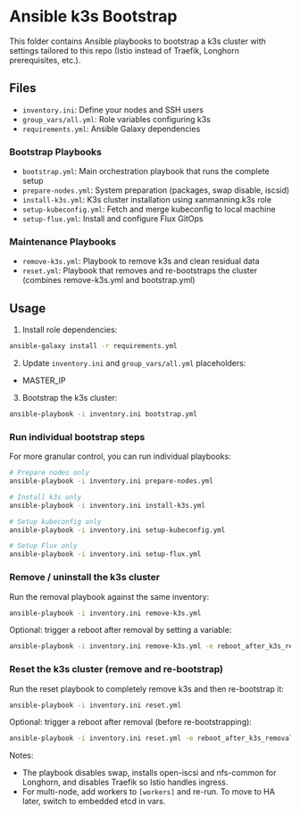# Ansible k3s Bootstrap

This folder contains Ansible playbooks to bootstrap a k3s cluster with settings tailored to this repo (Istio instead of Traefik, Longhorn prerequisites, etc.).

## Files
- `inventory.ini`: Define your nodes and SSH users
- `group_vars/all.yml`: Role variables configuring k3s
- `requirements.yml`: Ansible Galaxy dependencies

### Bootstrap Playbooks
- `bootstrap.yml`: Main orchestration playbook that runs the complete setup
- `prepare-nodes.yml`: System preparation (packages, swap disable, iscsid)
- `install-k3s.yml`: K3s cluster installation using xanmanning.k3s role
- `setup-kubeconfig.yml`: Fetch and merge kubeconfig to local machine
- `setup-flux.yml`: Install and configure Flux GitOps

### Maintenance Playbooks
- `remove-k3s.yml`: Playbook to remove k3s and clean residual data
- `reset.yml`: Playbook that removes and re-bootstraps the cluster (combines remove-k3s.yml and bootstrap.yml)

## Usage
1) Install role dependencies:
```bash
ansible-galaxy install -r requirements.yml
```

2) Update `inventory.ini` and `group_vars/all.yml` placeholders:
- MASTER_IP

3) Bootstrap the k3s cluster:
```bash
ansible-playbook -i inventory.ini bootstrap.yml
```

### Run individual bootstrap steps

For more granular control, you can run individual playbooks:

```bash
# Prepare nodes only
ansible-playbook -i inventory.ini prepare-nodes.yml

# Install k3s only
ansible-playbook -i inventory.ini install-k3s.yml

# Setup kubeconfig only
ansible-playbook -i inventory.ini setup-kubeconfig.yml

# Setup Flux only
ansible-playbook -i inventory.ini setup-flux.yml
```

### Remove / uninstall the k3s cluster

Run the removal playbook against the same inventory:

```bash
ansible-playbook -i inventory.ini remove-k3s.yml
```

Optional: trigger a reboot after removal by setting a variable:

```bash
ansible-playbook -i inventory.ini remove-k3s.yml -e reboot_after_k3s_removal=true
```

### Reset the k3s cluster (remove and re-bootstrap)

Run the reset playbook to completely remove k3s and then re-bootstrap it:

```bash
ansible-playbook -i inventory.ini reset.yml
```

Optional: trigger a reboot after removal (before re-bootstrapping):

```bash
ansible-playbook -i inventory.ini reset.yml -e reboot_after_k3s_removal=true
```

Notes:
- The playbook disables swap, installs open-iscsi and nfs-common for Longhorn, and disables Traefik so Istio handles ingress.
- For multi-node, add workers to `[workers]` and re-run. To move to HA later, switch to embedded etcd in vars.
